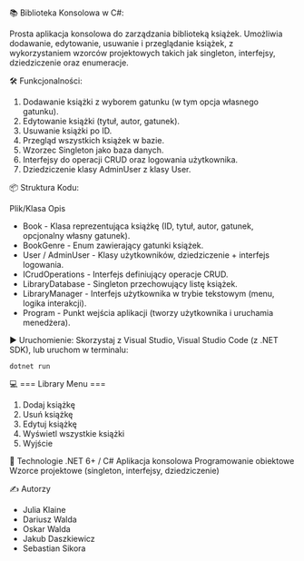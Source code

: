 📚 Biblioteka Konsolowa w C#:

Prosta aplikacja konsolowa do zarządzania biblioteką książek. Umożliwia dodawanie, edytowanie, usuwanie i przeglądanie książek, z wykorzystaniem wzorców projektowych takich jak singleton, interfejsy, dziedziczenie oraz enumeracje.

🛠️ Funkcjonalności:

1. Dodawanie książki z wyborem gatunku (w tym opcja własnego gatunku).
2. Edytowanie książki (tytuł, autor, gatunek).
3. Usuwanie książki po ID.
4. Przegląd wszystkich książek w bazie.
5. Wzorzec Singleton jako baza danych.
6. Interfejsy do operacji CRUD oraz logowania użytkownika.
7. Dziedziczenie klasy AdminUser z klasy User.

📦 Struktura Kodu:

Plik/Klasa	Opis
- Book - Klasa reprezentująca książkę (ID, tytuł, autor, gatunek, opcjonalny własny gatunek).
- BookGenre	- Enum zawierający gatunki książek.
- User / AdminUser	- Klasy użytkowników, dziedziczenie + interfejs logowania.
- ICrudOperations - Interfejs definiujący operacje CRUD.
- LibraryDatabase - Singleton przechowujący listę książek.
- LibraryManager - Interfejs użytkownika w trybie tekstowym (menu, logika interakcji).
- Program - Punkt wejścia aplikacji (tworzy użytkownika i uruchamia menedżera).

▶️ Uruchomienie:
Skorzystaj z Visual Studio, Visual Studio Code (z .NET SDK), lub uruchom w terminalu:

    dotnet run

💻 === Library Menu ===
1. Dodaj książkę
2. Usuń książkę
3. Edytuj książkę
4. Wyświetl wszystkie książki
5. Wyjście

🔧 Technologie
.NET 6+ / C#
Aplikacja konsolowa
Programowanie obiektowe
Wzorce projektowe (singleton, interfejsy, dziedziczenie)

✍️ Autorzy

- Julia Klaine
- Dariusz Walda
- Oskar Walda
- Jakub Daszkiewicz
- Sebastian Sikora